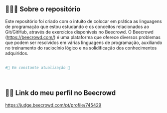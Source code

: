 ## 👨🏻‍💻 Sobre o repositório
Este repositório foi criado com o intuito de colocar em prática as linguagens de programação que estou estudando e os conceitos relacionados ao Git/GitHub, através de exercícios disponíveis no Beecrowd. O Beecrowd (https://beecrowd.com/) é uma plataforma que oferece diversos problemas que podem ser resolvidos em várias linguagens de programação, auxiliando no treinamento do raciocínio lógico e na solidificação dos conhecimentos adquiridos.  
<br/>

```bash
#🚧 Em constante atualização 🚧
```
<br/>

## 🧑🏻 Link do meu perfil no Beecrowd
https://judge.beecrowd.com/pt/profile/745429
